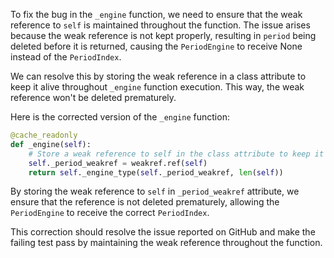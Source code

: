 To fix the bug in the `_engine` function, we need to ensure that the weak reference to `self` is maintained throughout the function. The issue arises because the weak reference is not kept properly, resulting in `period` being deleted before it is returned, causing the `PeriodEngine` to receive None instead of the `PeriodIndex`.

We can resolve this by storing the weak reference in a class attribute to keep it alive throughout `_engine` function execution. This way, the weak reference won't be deleted prematurely.

Here is the corrected version of the `_engine` function:

```python
@cache_readonly
def _engine(self):
    # Store a weak reference to self in the class attribute to keep it alive
    self._period_weakref = weakref.ref(self)
    return self._engine_type(self._period_weakref, len(self))
```

By storing the weak reference to `self` in `_period_weakref` attribute, we ensure that the reference is not deleted prematurely, allowing the `PeriodEngine` to receive the correct `PeriodIndex`.

This correction should resolve the issue reported on GitHub and make the failing test pass by maintaining the weak reference throughout the function.